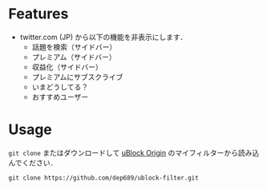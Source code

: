 # Features

- twitter.com (JP) から以下の機能を非表示にします．
  - 話題を検索（サイドバー）
  - プレミアム（サイドバー）
  - 収益化（サイドバー）
  - プレミアムにサブスクライブ
  - いまどうしてる？
  - おすすめユーザー

# Usage

`git clone` またはダウンロードして [uBlock Origin](https://github.com/gorhill/uBlock) のマイフィルターから読み込んでください．

```
git clone https://github.com/dep689/ublock-filter.git
```

